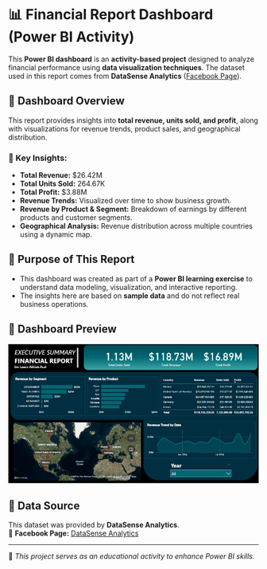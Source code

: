 # 📊 Financial Report Dashboard (Power BI Activity)

This **Power BI dashboard** is an **activity-based project** designed to analyze financial performance using **data visualization techniques**. The dataset used in this report comes from **DataSense Analytics** ([Facebook Page](https://www.facebook.com/datasenseph)).

## 📌 Dashboard Overview
This report provides insights into **total revenue, units sold, and profit**, along with visualizations for revenue trends, product sales, and geographical distribution.

### 🔹 Key Insights:
- **Total Revenue:** $26.42M  
- **Total Units Sold:** 264.67K  
- **Total Profit:** $3.88M  
- **Revenue Trends:** Visualized over time to show business growth.  
- **Revenue by Product & Segment:** Breakdown of earnings by different products and customer segments.  
- **Geographical Analysis:** Revenue distribution across multiple countries using a dynamic map.  

## 📌 Purpose of This Report
- This dashboard was created as part of a **Power BI learning exercise** to understand data modeling, visualization, and interactive reporting.  
- The insights here are based on **sample data** and do not reflect real business operations.

## 📌 Dashboard Preview  
![Power BI Dashboard](preview/financial-report.png) 

## 📢 Data Source
This dataset was provided by **DataSense Analytics**.  
📌 **Facebook Page:** [DataSense Analytics](https://www.facebook.com/datasenseph)  

---

🚀 _This project serves as an educational activity to enhance Power BI skills._  
